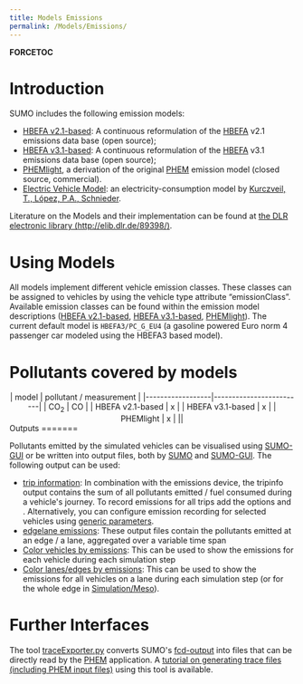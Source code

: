 ```yaml
---
title: Models Emissions
permalink: /Models/Emissions/
---
```


__FORCETOC__

Introduction
============

SUMO includes the following emission models:

-   [HBEFA v2.1-based](/Models/Emissions/HBEFA-based "wikilink"): A continuous reformulation of the [HBEFA](http://www.hbefa.net/) v2.1 emissions data base (open source);
-   [HBEFA v3.1-based](/Models/Emissions/HBEFA3-based "wikilink"): A continuous reformulation of the [HBEFA](http://www.hbefa.net/) v3.1 emissions data base (open source);
-   [PHEMlight](/Models/Emissions/PHEMlight "wikilink"), a derivation of the original [PHEM](http://www.ivt.tugraz.at/de/forschung/emissionen.html) emission model (closed source, commercial).
-   [Electric Vehicle Model](/Models/Electric#Emission_Output "wikilink"): an electricity-consumption model by [Kurczveil, T., López, P.A., Schnieder](/Models/Electric#Publications "wikilink").

Literature on the Models and their implementation can be found at [the DLR electronic library (http://elib.dlr.de/89398/)](http://elib.dlr.de/89398/).

Using Models
============

All models implement different vehicle emission classes. These classes can be assigned to vehicles by using the vehicle type attribute “<span class="inlxml">emissionClass</span>”. Available emission classes can be found within the emission model descriptions ([HBEFA v2.1-based](/Models/Emissions/HBEFA-based "wikilink"), [HBEFA v3.1-based](/Models/Emissions/HBEFA3-based "wikilink"), [PHEMlight](/Models/Emissions/PHEMlight "wikilink")). The current default model is `HBEFA3/PC_G_EU4` (a gasoline powered Euro norm 4 passenger car modeled using the HBEFA3 based model).

Pollutants covered by models
============================

<center>
| model            | pollutant / measurement |
|------------------|-------------------------|
| CO<sub>2</sub>   | CO                      |
| HBEFA v2.1-based | x                       |
| HBEFA v3.1-based | x                       |
| PHEMlight        | x                       |
||

</center>
Outputs
=======

Pollutants emitted by the simulated vehicles can be visualised using [SUMO-GUI](/SUMO-GUI "wikilink") or be written into output files, both by [SUMO](/SUMO "wikilink") and [SUMO-GUI](/SUMO-GUI "wikilink"). The following output can be used:

-   [trip information](/Simulation/Output/TripInfo "wikilink"): In combination with the emissions device, the tripinfo output contains the sum of all pollutants emitted / fuel consumed during a vehicle's journey. To record emissions for all trips add the options and . Alternatively, you can configure emission recording for selected vehicles using [generic parameters](/Definition_of_Vehicles,_Vehicle_Types,_and_Routes#Devices "wikilink").
-   [edgelane emissions](/Simulation/Output/Lane-_or_Edge-based_Emissions_Measures "wikilink"): These output files contain the pollutants emitted at an edge / a lane, aggregated over a variable time span
-   [Color vehicles by emissions](/SUMO-GUI#Vehicle_Visualisation_Settings "wikilink"): This can be used to show the emissions for each vehicle during each simulation step
-   [Color lanes/edges by emissions](/SUMO-GUI#Edge.2FLane_Visualisation_Settings "wikilink"): This can be used to show the emissions for all vehicles on a lane during each simulation step (or for the whole edge in [Simulation/Meso](/Simulation/Meso "wikilink")).

Further Interfaces
==================

The tool [traceExporter.py](/Tools/TraceExporter "wikilink") converts SUMO's [fcd-output](/Simulation/Output/FCDOutput "wikilink") into files that can be directly read by the [PHEM](http://www.ivt.tugraz.at/de/forschung/emissionen.html) application. A [tutorial on generating trace files (including PHEM input files)](/Tutorials/Trace_File_Generation "wikilink") using this tool is available.